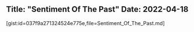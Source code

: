 Title: "Sentiment Of The Past"
Date: 2022-04-18
---
[gist:id=037f9a271324524e775e,file=Sentiment_Of_The_Past.md]
